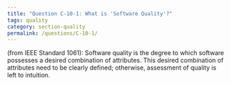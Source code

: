 ```yaml
---
title: "Question C-10-1: What is 'Software Quality'?"
tags: quality
category: section-quality
permalink: /questions/C-10-1/
---
```



(from IEEE Standard 1061): Software quality is the degree to which software possesses a desired combination of attributes. This desired combination of attributes need to be clearly defined; otherwise, assessment of quality is left to intuition.
